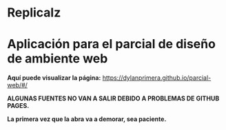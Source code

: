 # Replicalz
# Aplicación para el parcial de diseño de ambiente web
**Aquí puede visualizar la página:** https://dylanprimera.github.io/parcial-web/#/

**ALGUNAS FUENTES NO VAN A SALIR DEBIDO A PROBLEMAS DE GITHUB PAGES.**

**La primera vez que la abra va a demorar, sea paciente.**
